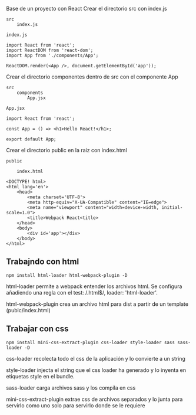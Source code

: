 Base de un proyecto con React
Crear el directorio src con index.js

    src
        index.js

    index.js

    import React from 'react';
    import ReactDOM from 'react-dom';
    import App from './components/App';

    ReactDOM.render(<App />, document.getElementById('app'));

Crear el directorio componentes dentro de src con el componente App

    src
        components
            App.jsx

    App.jsx

    import React from 'react';

    const App = () => <h1>Hello React!</h1>;

    export default App;

Crear el directorio public en la raiz con index.html

    public

        index.html

    <DOCTYPE! html>
    <html lang='en'>
        <head>
            <meta charset='UTF-8'>
            <meta http-equiv="X-UA-Compatible" content="IE=edge">
            <meta name="viewport" content="width=device-width, initial-scale=1.0">
            <title>Webpack React<title>
        </head>
        <body>
            <div id='app'></div>
        </body>
    </html>

## Trabajndo con html

    npm install html-loader html-webpack-plugin -D

html-loader permite a webpack entender los archivos html. Se configura añadiendo una regla con el test: /\.html$/, loader: 'html-loader'.

html-webpack-plugin crea un archivo html para dist a partir de un template (publc/index.html)

## Trabajar con css

    npm install mini-css-extract-plugin css-loader style-loader sass sass-loader -D

css-loader recolecta todo el css de la aplicación y lo convierte a un string

style-loader injecta el string que el css loader ha generado y lo inyenta en etiquetas style en el bundle.

sass-loader carga archivos sass y los compila en css

mini-css-extract-plugin extrae css de archivos separados y lo junta para servirlo como uno solo para servirlo donde se le requiere